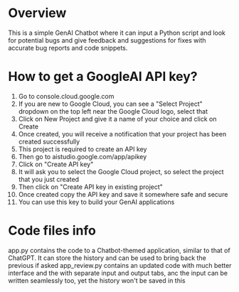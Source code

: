 # Overview
This is a simple GenAI Chatbot where it can input a Python script and look for potential bugs and give feedback and suggestions for fixes with accurate bug reports and code snippets.

# How to get a GoogleAI API key?
1) Go to console.cloud.google.com
2) If you are new to Google Cloud, you can see a "Select Project" dropdown on the top left near the Google Cloud logo, select that
3) Click on New Project and give it a name of your choice and click on Create
4) Once created, you will receive a notification that your project has been created successfully
5) This project is required to create an API key
6) Then go to aistudio.google.com/app/apikey
7) Click on "Create API key"
8) It will ask you to select the Google Cloud project, so select the project that you just created
9) Then click on "Create API key in existing project"
10) Once created copy the API key and save it somewhere safe and secure
11) You can use this key to build your GenAI applications

# Code files info
app.py contains the code to a Chatbot-themed application, similar to that of ChatGPT. It can store the history and can be used to bring back the previous if asked
app_review.py contains an updated code with much better interface and the with separate input and output tabs, anc the input can be written seamlessly too, yet the history won't be saved in this
